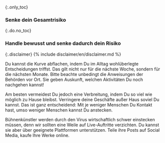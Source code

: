 {:.only_toc}
### Senke dein Gesamtrisiko

{:.do.no_toc}
### Handle bewusst und senke dadurch dein Risiko

{:.disclaimer}
{% include disclaimer/en/disclaimer.md %}


Du kannst die Kurve abflachen, indem Du im Alltag wohlüberlegte Entscheidungen triffst. Das gilt nicht nur für die nächste Woche, sondern für die nächsten Monate. Bitte beachte unbedingt die Anweisungen der Behörden vor Ort. Sie geben Auskunft, welchen Aktivitäten Du noch nachgehen kannst! 

Am besten vermeidest Du jedoch eine Verbreitung, indem Du so viel wie möglich zu Hause bleibst. Verringere deine Geschäfte außer Haus soviel Du kannst. Das ist ganz entscheidend: Mit je weniger Menschen Du Kontakt hast, umso weniger Menschen kannst Du anstecken. 
 
Bühnenkünstler werden durch den Virus wirtschaftlich schwer einstecken müssen, denn wir sollten eine Weile auf Live-Auftritte verzichten. Du kannst sie aber über geeignete Plattformen unterstützen. Teile ihre Posts auf Social Media, kaufe Ihre Werke online.

